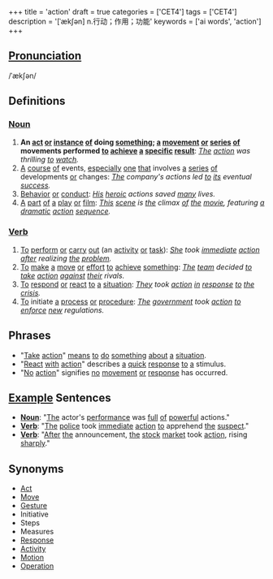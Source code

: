 +++
title = 'action'
draft = true
categories = ['CET4']
tags = ['CET4']
description = '[ˈæk∫ən] n.行动；作用；功能'
keywords = ['ai words', 'action']
+++

## [Pronunciation](/en/post/pronunciation/)
/ˈækʃən/

## Definitions
### [Noun](/en/post/noun/)
1. **An [act](/en/post/act/) [or](/en/post/or/) [instance](/en/post/instance/) [of](/en/post/of/) doing [something](/en/post/something/); [a](/en/post/a/) [movement](/en/post/movement/) [or](/en/post/or/) [series](/en/post/series/) [of](/en/post/of/) movements performed [to](/en/post/to/) [achieve](/en/post/achieve/) [a](/en/post/a/) [specific](/en/post/specific/) [result](/en/post/result/)**: *[The](/en/post/the/) [action](/en/post/action/) was thrilling [to](/en/post/to/) [watch](/en/post/watch/).*
2. [A](/en/post/a/) [course](/en/post/course/) [of](/en/post/of/) events, [especially](/en/post/especially/) [one](/en/post/one/) [that](/en/post/that/) involves [a](/en/post/a/) [series](/en/post/series/) [of](/en/post/of/) developments [or](/en/post/or/) changes: *[The](/en/post/the/) company's actions led [to](/en/post/to/) [its](/en/post/its/) eventual [success](/en/post/success/).*
3. [Behavior](/en/post/behavior/) [or](/en/post/or/) [conduct](/en/post/conduct/): *[His](/en/post/his/) [heroic](/en/post/heroic/) actions saved [many](/en/post/many/) lives.*
4. [A](/en/post/a/) [part](/en/post/part/) [of](/en/post/of/) [a](/en/post/a/) [play](/en/post/play/) [or](/en/post/or/) [film](/en/post/film/): *[This](/en/post/this/) [scene](/en/post/scene/) is [the](/en/post/the/) climax [of](/en/post/of/) [the](/en/post/the/) [movie](/en/post/movie/), featuring [a](/en/post/a/) [dramatic](/en/post/dramatic/) [action](/en/post/action/) [sequence](/en/post/sequence/).*

### [Verb](/en/post/verb/)
1. [To](/en/post/to/) [perform](/en/post/perform/) [or](/en/post/or/) [carry](/en/post/carry/) [out](/en/post/out/) (an [activity](/en/post/activity/) [or](/en/post/or/) [task](/en/post/task/)): *[She](/en/post/she/) took [immediate](/en/post/immediate/) [action](/en/post/action/) [after](/en/post/after/) realizing [the](/en/post/the/) [problem](/en/post/problem/).*
2. [To](/en/post/to/) [make](/en/post/make/) [a](/en/post/a/) [move](/en/post/move/) [or](/en/post/or/) [effort](/en/post/effort/) [to](/en/post/to/) [achieve](/en/post/achieve/) [something](/en/post/something/): *[The](/en/post/the/) [team](/en/post/team/) decided [to](/en/post/to/) [take](/en/post/take/) [action](/en/post/action/) [against](/en/post/against/) [their](/en/post/their/) rivals.*
3. [To](/en/post/to/) [respond](/en/post/respond/) [or](/en/post/or/) [react](/en/post/react/) [to](/en/post/to/) [a](/en/post/a/) [situation](/en/post/situation/): *[They](/en/post/they/) took [action](/en/post/action/) [in](/en/post/in/) [response](/en/post/response/) [to](/en/post/to/) [the](/en/post/the/) [crisis](/en/post/crisis/).*
4. [To](/en/post/to/) initiate [a](/en/post/a/) [process](/en/post/process/) [or](/en/post/or/) [procedure](/en/post/procedure/): *[The](/en/post/the/) [government](/en/post/government/) took [action](/en/post/action/) [to](/en/post/to/) [enforce](/en/post/enforce/) [new](/en/post/new/) regulations.*

## Phrases
- "[Take](/en/post/take/) [action](/en/post/action/)" [means](/en/post/means/) [to](/en/post/to/) [do](/en/post/do/) [something](/en/post/something/) [about](/en/post/about/) [a](/en/post/a/) [situation](/en/post/situation/).
- "[React](/en/post/react/) [with](/en/post/with/) [action](/en/post/action/)" describes [a](/en/post/a/) [quick](/en/post/quick/) [response](/en/post/response/) [to](/en/post/to/) [a](/en/post/a/) stimulus.
- "[No](/en/post/no/) [action](/en/post/action/)" signifies [no](/en/post/no/) [movement](/en/post/movement/) [or](/en/post/or/) [response](/en/post/response/) has occurred.

## [Example](/en/post/example/) Sentences
- **[Noun](/en/post/noun/)**: "[The](/en/post/the/) actor's [performance](/en/post/performance/) was [full](/en/post/full/) [of](/en/post/of/) [powerful](/en/post/powerful/) actions."
- **[Verb](/en/post/verb/)**: "[The](/en/post/the/) [police](/en/post/police/) took [immediate](/en/post/immediate/) [action](/en/post/action/) [to](/en/post/to/) apprehend [the](/en/post/the/) [suspect](/en/post/suspect/)."
- **[Verb](/en/post/verb/)**: "[After](/en/post/after/) [the](/en/post/the/) announcement, [the](/en/post/the/) [stock](/en/post/stock/) [market](/en/post/market/) took [action](/en/post/action/), rising [sharply](/en/post/sharply/)."

## Synonyms
- [Act](/en/post/act/)
- [Move](/en/post/move/)
- [Gesture](/en/post/gesture/)
- Initiative
- Steps
- Measures
- [Response](/en/post/response/)
- [Activity](/en/post/activity/)
- [Motion](/en/post/motion/)
- [Operation](/en/post/operation/)
